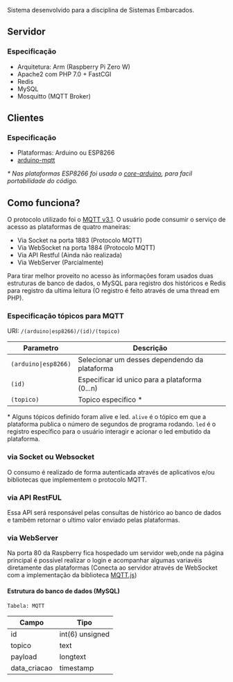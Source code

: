Sistema desenvolvido para a disciplina de Sistemas Embarcados.

## Servidor
### Especificação

* Arquitetura: Arm (Raspberry Pi Zero W)
* Apache2 com PHP 7.0 + FastCGI
* Redis
* MySQL
* Mosquitto (MQTT Broker)

## Clientes
### Especificação

* Plataformas: Arduino ou ESP8266
* [arduino-mqtt](https://github.com/256dpi/arduino-mqtt)

*\* Nas plataformas ESP8266 foi usada o [core-arduino](https://github.com/esp8266/Arduino), para facil portabilidade do código.*

## Como funciona?
O protocolo utilizado foi o [MQTT v3.1](https://pt.wikipedia.org/wiki/MQTT).
O usuário pode consumir o serviço de acesso as plataformas de quatro maneiras:

* Via Socket na porta 1883 (Protocolo MQTT)
* Via WebSocket na porta 1884  (Protocolo MQTT)
* Via API Restful (Ainda não realizada)
* Via WebServer (Parcialmente)

Para tirar melhor proveito no acesso às informações foram usados duas estruturas de banco de dados, o MySQL para registro dos históricos e Redis para registro da ultima leitura (O registro é feito através de uma thread em PHP).

### Especificação tópicos para MQTT
URI:  `/(arduino|esp8266)/(id)/(topico)`

| Parametro          |                Descrição                      |
|--------------------|-----------------------------------------------|
|`(arduino\|esp8266)` | Selecionar um desses dependendo da plataforma |
| `(id)`             | Especificar id unico para a plataforma (0...n)|
| `(topico)`         | Topico especifico \*                          |

\* Alguns tópicos definido foram alive e led.
`alive` é o tópico em que a plataforma publica o número de segundos de programa rodando.
`led` é o registro específico para o usuário interagir e acionar o led embutido da plataforma.

### via Socket ou Websocket 
O consumo é realizado de forma autenticada através de aplicativos e/ou bibliotecas que implementem o protocolo MQTT.

### via API RestFUL
Essa API será responsável pelas consultas de histórico ao banco de dados e também retornar o ultimo valor enviado pelas plataformas.

### via WebServer
Na porta 80 da Raspberry fica hospedado um servidor web,onde na página principal é possível realizar o login e acompanhar algumas variavéis diretamente das plataformas (Conecta ao servidor através de WebSocket com a implementação da biblioteca [MQTT.js](https://github.com/mqttjs))

#### Estrutura do banco de dados (MySQL)

`Tabela: MQTT`

| Campo        | Tipo            |
|--------------|-----------------|
| id           | int(6) unsigned |
| topico       | text            |
| payload      | longtext        |
| data_criacao | timestamp       |

